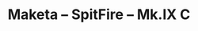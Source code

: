 ---
layout: product
title: "Maketa – SpitFire – Mk.IX C"
price: "4300" 
desc: "Maketa"
img_path: "/assets/img/AK148001.webp"
brand: "AK"
available: true
special_offer: false
new: false
soon: false
cat: "010000"
subcat: "012100"
subsubcat: "00"
sifra: "AK148001"
popular: false
---